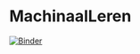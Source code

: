 # MachinaalLeren
[![Binder](https://mybinder.org/badge_logo.svg)](https://mybinder.org/v2/gh/tibovdc/MachinaalLeren/main)
